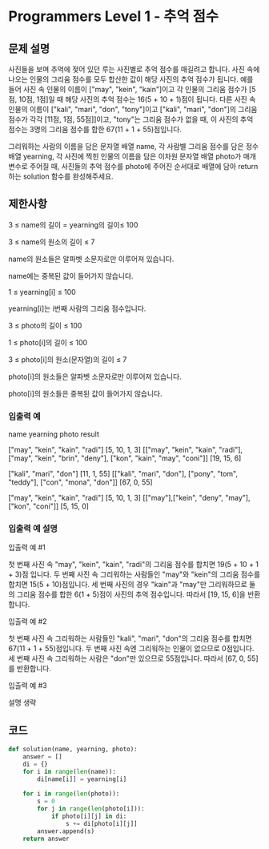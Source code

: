 # Programmers Level 1 - 추억 점수
## 문제 설명
사진들을 보며 추억에 젖어 있던 루는 사진별로 추억 점수를 매길려고 합니다. 사진 속에 나오는 인물의 그리움 점수를 모두 합산한 값이 해당 사진의 추억 점수가 됩니다. 예를 들어 사진 속 인물의 이름이 ["may", "kein", "kain"]이고 각 인물의 그리움 점수가 [5점, 10점, 1점]일 때 해당 사진의 추억 점수는 16(5 + 10 + 1)점이 됩니다. 다른 사진 속 인물의 이름이 ["kali", "mari", "don", "tony"]이고 ["kali", "mari", "don"]의 그리움 점수가 각각 [11점, 1점, 55점]]이고, "tony"는 그리움 점수가 없을 때, 이 사진의 추억 점수는 3명의 그리움 점수를 합한 67(11 + 1 + 55)점입니다.

그리워하는 사람의 이름을 담은 문자열 배열 name, 각 사람별 그리움 점수를 담은 정수 배열 yearning, 각 사진에 찍힌 인물의 이름을 담은 이차원 문자열 배열 photo가 매개변수로 주어질 때, 사진들의 추억 점수를 photo에 주어진 순서대로 배열에 담아 return하는 solution 함수를 완성해주세요.

## 제한사항
3 ≤ name의 길이 = yearning의 길이≤ 100

3 ≤ name의 원소의 길이 ≤ 7

name의 원소들은 알파벳 소문자로만 이루어져 있습니다.

name에는 중복된 값이 들어가지 않습니다.

1 ≤ yearning[i] ≤ 100

yearning[i]는 i번째 사람의 그리움 점수입니다.

3 ≤ photo의 길이 ≤ 100

1 ≤ photo[i]의 길이 ≤ 100

3 ≤ photo[i]의 원소(문자열)의 길이 ≤ 7

photo[i]의 원소들은 알파벳 소문자로만 이루어져 있습니다.

photo[i]의 원소들은 중복된 값이 들어가지 않습니다.

### 입출력 예
name	yearning	photo	result

["may", "kein", "kain", "radi"]	[5, 10, 1, 3]	[["may", "kein", "kain", "radi"],["may", "kein", "brin", "deny"], ["kon", "kain", "may", "coni"]]	[19, 15, 6]

["kali", "mari", "don"]	[11, 1, 55]	[["kali", "mari", "don"], ["pony", "tom", "teddy"], ["con", "mona", "don"]]	[67, 0, 55]

["may", "kein", "kain", "radi"]	[5, 10, 1, 3]	[["may"],["kein", "deny", "may"], ["kon", "coni"]]	[5, 15, 0]

### 입출력 예 설명
입출력 예 #1

첫 번째 사진 속 "may", "kein", "kain", "radi"의 그리움 점수를 합치면 19(5 + 10 + 1 + 3)점 입니다. 두 번째 사진 속 그리워하는 사람들인 "may"와 "kein"의 그리움 점수를 합치면 15(5 + 10)점입니다. 세 번째 사진의 경우 "kain"과 "may"만 그리워하므로 둘의 그리움 점수를 합한 6(1 + 5)점이 사진의 추억 점수입니다. 따라서 [19, 15, 6]을 반환합니다.

입출력 예 #2

첫 번째 사진 속 그리워하는 사람들인 "kali", "mari", "don"의 그리움 점수를 합치면 67(11 + 1 + 55)점입니다. 두 번째 사진 속엔 그리워하는 인물이 없으므로 0점입니다. 세 번째 사진 속 그리워하는 사람은 "don"만 있으므로 55점입니다. 따라서 [67, 0, 55]를 반환합니다.

입출력 예 #3

설명 생략


## 코드
```python
def solution(name, yearning, photo):
    answer = []
    di = {}
    for i in range(len(name)):
        di[name[i]] = yearning[i]
        
    for i in range(len(photo)):
        s = 0
        for j in range(len(photo[i])):
            if photo[i][j] in di:
                s += di[photo[i][j]]
        answer.append(s)
    return answer

```
